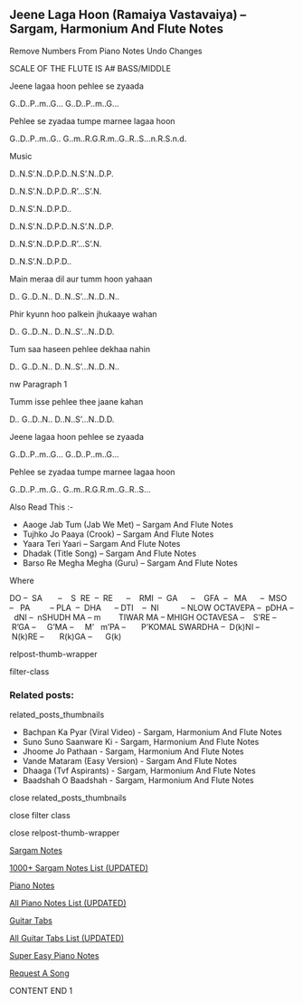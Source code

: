 
## Jeene Laga Hoon (Ramaiya Vastavaiya) – Sargam, Harmonium And Flute Notes

Remove Numbers From Piano Notes
Undo Changes

SCALE OF THE FLUTE IS A# BASS/MIDDLE

Jeene lagaa hoon pehlee se zyaada

G..D..P..m..G… G..D..P..m..G…

Pehlee se zyadaa tumpe marnee lagaa hoon

G..D..P..m..G.. G..m..R.G.R.m..G..R..S…n.R.S.n.d.

Music

D..N.S’.N..D.P.D..N.S’.N..D.P.

D..N.S’.N..D.P.D..R’…S’.N.

D..N.S’.N..D.P.D..

D..N.S’.N..D.P.D..N.S’.N..D.P.

D..N.S’.N..D.P.D..R’…S’.N.

D..N.S’.N..D.P.D..

Main meraa dil aur tumm hoon yahaan

D.. G..D..N.. D..N..S’…N..D..N..

Phir kyunn hoo palkein jhukaaye wahan

D.. G..D..N.. D..N..S’…N..D.D.

Tum saa haseen pehlee dekhaa nahin

D.. G..D..N.. D..N..S’…N..D..N..

nw Paragraph 1

Tumm isse pehlee thee jaane kahan

D.. G..D..N.. D..N..S’…N..D.D.

Jeene lagaa hoon pehlee se zyaada

G..D..P..m..G… G..D..P..m..G…

Pehlee se zyadaa tumpe marnee lagaa hoon

G..D..P..m..G.. G..m..R.G.R.m..G..R..S…

Also Read This :-

* Aaoge Jab Tum (Jab We Met) – Sargam And Flute Notes
* Tujhko Jo Paaya (Crook) – Sargam And Flute Notes
* Yaara Teri Yaari – Sargam And Flute Notes
* Dhadak (Title Song) – Sargam And Flute Notes
* Barso Re Megha Megha (Guru) – Sargam And Flute Notes

Where

DO –  SA       –    S  RE  –  RE      –    RMI  –  GA      –    GFA  –   MA      –  MSO  –   PA         – PLA  –  DHA      – DTI    –  NI          – NLOW OCTAVEPA –  pDHA –  dNI –  nSHUDH MA – m        TIWAR MA – MHIGH OCTAVESA –    S’RE –     R’GA –     G’MA –     M’   m’PA –       P’KOMAL SWARDHA –  D(k)NI –       N(k)RE –       R(k)GA –      G(k)

relpost-thumb-wrapper

filter-class

### Related posts:

related_posts_thumbnails

* Bachpan Ka Pyar (Viral Video) - Sargam, Harmonium And Flute Notes
* Suno Suno Saanware Ki - Sargam, Harmonium And Flute Notes
* Jhoome Jo Pathaan - Sargam, Harmonium And Flute Notes
* Vande Mataram (Easy Version) - Sargam And Flute Notes
* Dhaaga (Tvf Aspirants) - Sargam, Harmonium And Flute Notes
* Baadshah O Baadshah - Sargam, Harmonium And Flute Notes

close related_posts_thumbnails

close filter class

close relpost-thumb-wrapper

[Sargam Notes](https://www.notationsworld.com/sargam-notes.html)

[1000+ Sargam Notes List (UPDATED)](https://www.notationsworld.com/all-songs-list-sargam-notes.html)

[Piano Notes](https://www.notationsworld.com/piano-notes.html)

[All Piano Notes List (UPDATED)](https://www.notationsworld.com/all-songs-list-piano-notes.html)

[Guitar Tabs](https://www.notationsworld.com/guitar-tabs.html)

[All Guitar Tabs List (UPDATED)](https://www.notationsworld.com/all-songs-list-guitar-tabs.html)

[Super Easy Piano Notes](https://studywall.in/)

[Request A Song](https://www.notationsworld.com/request-a-song.html)

CONTENT END 1

